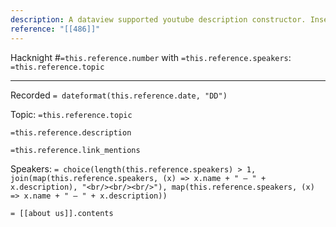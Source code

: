 ```yaml
---
description: A dataview supported youtube description constructor. Inserted hacknight reference will populate the necessary structured text for youtube video descriptions.
reference: "[[486]]"
---
```


Hacknight #`=this.reference.number` with `=this.reference.speakers`: `=this.reference.topic`

---

Recorded `= dateformat(this.reference.date, "DD")`

Topic: `=this.reference.topic` 

`=this.reference.description `

`=this.reference.link_mentions `


Speakers:
`= choice(length(this.reference.speakers) > 1, join(map(this.reference.speakers, (x) => x.name + " – " + x.description), "<br/><br/><br/>"), map(this.reference.speakers, (x) => x.name + " – " + x.description))`


`= [[about us]].contents`

